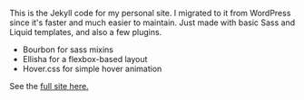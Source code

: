 This is the Jekyll code for my personal site. I migrated to it from WordPress since it's faster and much easier to maintain. Just made with basic Sass and Liquid templates, and also a few plugins.

* Bourbon for sass mixins
* Ellisha for a flexbox-based layout
* Hover.css for simple hover animation

See the [full site here.](http://maxwellantonucci.com)